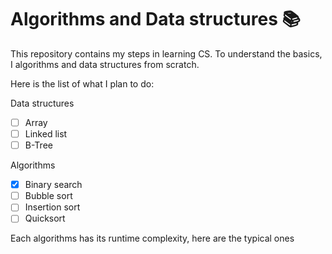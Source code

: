# Algorithms and Data structures 📚
This repository contains my steps in learning CS. 
To understand the basics, I algorithms and data structures from scratch.

Here is the list of what I plan to do:

Data structures
- [ ] Array
- [ ] Linked list
- [ ] B-Tree

Algorithms
- [x] Binary search
- [ ] Bubble sort
- [ ] Insertion sort
- [ ] Quicksort

Each algorithms has its runtime complexity, here are the typical ones
